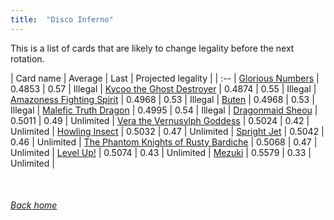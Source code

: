 ```yaml
---
title:  "Disco Inferno"
---
```


This is a list of cards that are likely to change legality before the next rotation.

| Card name | Average | Last | Projected legality |
| :-- |
[Glorious Numbers](https://db.ygoprodeck.com/card/?search=Glorious%20Numbers) | 0.4853 | 0.57 | Illegal |
[Kycoo the Ghost Destroyer](https://db.ygoprodeck.com/card/?search=Kycoo%20the%20Ghost%20Destroyer) | 0.4874 | 0.55 | Illegal |
[Amazoness Fighting Spirit](https://db.ygoprodeck.com/card/?search=Amazoness%20Fighting%20Spirit) | 0.4968 | 0.53 | Illegal |
[Buten](https://db.ygoprodeck.com/card/?search=Buten) | 0.4968 | 0.53 | Illegal |
[Malefic Truth Dragon](https://db.ygoprodeck.com/card/?search=Malefic%20Truth%20Dragon) | 0.4995 | 0.54 | Illegal |
[Dragonmaid Sheou](https://db.ygoprodeck.com/card/?search=Dragonmaid%20Sheou) | 0.5011 | 0.49 | Unlimited |
[Vera the Vernusylph Goddess](https://db.ygoprodeck.com/card/?search=Vera%20the%20Vernusylph%20Goddess) | 0.5024 | 0.42 | Unlimited |
[Howling Insect](https://db.ygoprodeck.com/card/?search=Howling%20Insect) | 0.5032 | 0.47 | Unlimited |
[Spright Jet](https://db.ygoprodeck.com/card/?search=Spright%20Jet) | 0.5042 | 0.46 | Unlimited |
[The Phantom Knights of Rusty Bardiche](https://db.ygoprodeck.com/card/?search=The%20Phantom%20Knights%20of%20Rusty%20Bardiche) | 0.5068 | 0.47 | Unlimited |
[Level Up!](https://db.ygoprodeck.com/card/?search=Level%20Up!) | 0.5074 | 0.43 | Unlimited |
[Mezuki](https://db.ygoprodeck.com/card/?search=Mezuki) | 0.5579 | 0.33 | Unlimited |

<br>

###### [Back home](index)